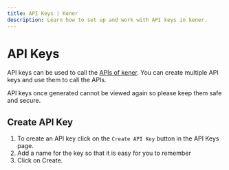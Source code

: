 ```yaml
---
title: API Keys | Kener
description: Learn how to set up and work with API keys in kener.
---
```


# API Keys

API keys can be used to call the [APIs of kener](/docs/kener-apis). You can create multiple API keys and use them to call the APIs.

API keys once generated cannot be viewed again so please keep them safe and secure.

## Create API Key

1. To create an API key click on the `Create API Key` button in the API Keys page.
2. Add a name for the key so that it is easy for you to remember
3. Click on Create.

